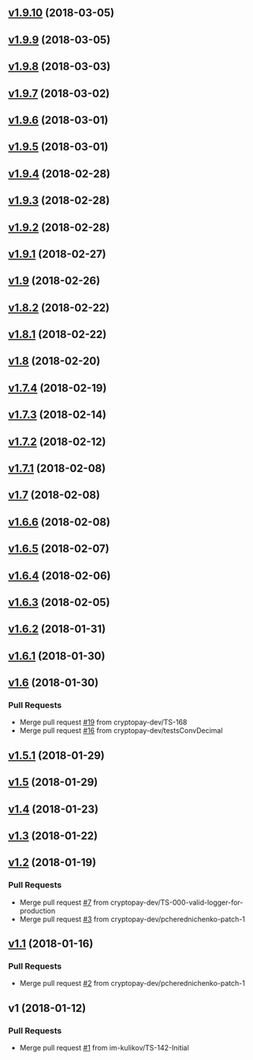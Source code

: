 
<a name="v1.9.10"></a>
## [v1.9.10](https://github.com/cryptopay-dev/yaga/compare/v1.9.9...v1.9.10) (2018-03-05)


<a name="v1.9.9"></a>
## [v1.9.9](https://github.com/cryptopay-dev/yaga/compare/v1.9.8...v1.9.9) (2018-03-05)


<a name="v1.9.8"></a>
## [v1.9.8](https://github.com/cryptopay-dev/yaga/compare/v1.9.7...v1.9.8) (2018-03-03)


<a name="v1.9.7"></a>
## [v1.9.7](https://github.com/cryptopay-dev/yaga/compare/v1.9.6...v1.9.7) (2018-03-02)


<a name="v1.9.6"></a>
## [v1.9.6](https://github.com/cryptopay-dev/yaga/compare/v1.9.5...v1.9.6) (2018-03-01)


<a name="v1.9.5"></a>
## [v1.9.5](https://github.com/cryptopay-dev/yaga/compare/v1.9.4...v1.9.5) (2018-03-01)


<a name="v1.9.4"></a>
## [v1.9.4](https://github.com/cryptopay-dev/yaga/compare/v1.9.3...v1.9.4) (2018-02-28)


<a name="v1.9.3"></a>
## [v1.9.3](https://github.com/cryptopay-dev/yaga/compare/v1.9.2...v1.9.3) (2018-02-28)


<a name="v1.9.2"></a>
## [v1.9.2](https://github.com/cryptopay-dev/yaga/compare/v1.9.1...v1.9.2) (2018-02-28)


<a name="v1.9.1"></a>
## [v1.9.1](https://github.com/cryptopay-dev/yaga/compare/v1.9...v1.9.1) (2018-02-27)


<a name="v1.9"></a>
## [v1.9](https://github.com/cryptopay-dev/yaga/compare/v1.8.2...v1.9) (2018-02-26)


<a name="v1.8.2"></a>
## [v1.8.2](https://github.com/cryptopay-dev/yaga/compare/v1.8.1...v1.8.2) (2018-02-22)


<a name="v1.8.1"></a>
## [v1.8.1](https://github.com/cryptopay-dev/yaga/compare/v1.8...v1.8.1) (2018-02-22)


<a name="v1.8"></a>
## [v1.8](https://github.com/cryptopay-dev/yaga/compare/v1.7.4...v1.8) (2018-02-20)


<a name="v1.7.4"></a>
## [v1.7.4](https://github.com/cryptopay-dev/yaga/compare/v1.7.3...v1.7.4) (2018-02-19)


<a name="v1.7.3"></a>
## [v1.7.3](https://github.com/cryptopay-dev/yaga/compare/v1.7.2...v1.7.3) (2018-02-14)


<a name="v1.7.2"></a>
## [v1.7.2](https://github.com/cryptopay-dev/yaga/compare/v1.7.1...v1.7.2) (2018-02-12)


<a name="v1.7.1"></a>
## [v1.7.1](https://github.com/cryptopay-dev/yaga/compare/v1.7...v1.7.1) (2018-02-08)


<a name="v1.7"></a>
## [v1.7](https://github.com/cryptopay-dev/yaga/compare/v1.6.6...v1.7) (2018-02-08)


<a name="v1.6.6"></a>
## [v1.6.6](https://github.com/cryptopay-dev/yaga/compare/v1.6.5...v1.6.6) (2018-02-08)


<a name="v1.6.5"></a>
## [v1.6.5](https://github.com/cryptopay-dev/yaga/compare/v1.6.4...v1.6.5) (2018-02-07)


<a name="v1.6.4"></a>
## [v1.6.4](https://github.com/cryptopay-dev/yaga/compare/v1.6.3...v1.6.4) (2018-02-06)


<a name="v1.6.3"></a>
## [v1.6.3](https://github.com/cryptopay-dev/yaga/compare/v1.6.2...v1.6.3) (2018-02-05)


<a name="v1.6.2"></a>
## [v1.6.2](https://github.com/cryptopay-dev/yaga/compare/v1.6.1...v1.6.2) (2018-01-31)


<a name="v1.6.1"></a>
## [v1.6.1](https://github.com/cryptopay-dev/yaga/compare/v1.6...v1.6.1) (2018-01-30)


<a name="v1.6"></a>
## [v1.6](https://github.com/cryptopay-dev/yaga/compare/v1.5.1...v1.6) (2018-01-30)

### Pull Requests

* Merge pull request [#19](https://github.com/cryptopay-dev/yaga/issues/19) from cryptopay-dev/TS-168
* Merge pull request [#16](https://github.com/cryptopay-dev/yaga/issues/16) from cryptopay-dev/testsConvDecimal


<a name="v1.5.1"></a>
## [v1.5.1](https://github.com/cryptopay-dev/yaga/compare/v1.5...v1.5.1) (2018-01-29)


<a name="v1.5"></a>
## [v1.5](https://github.com/cryptopay-dev/yaga/compare/v1.4...v1.5) (2018-01-29)


<a name="v1.4"></a>
## [v1.4](https://github.com/cryptopay-dev/yaga/compare/v1.3...v1.4) (2018-01-23)


<a name="v1.3"></a>
## [v1.3](https://github.com/cryptopay-dev/yaga/compare/v1.2...v1.3) (2018-01-22)


<a name="v1.2"></a>
## [v1.2](https://github.com/cryptopay-dev/yaga/compare/v1.1...v1.2) (2018-01-19)

### Pull Requests

* Merge pull request [#7](https://github.com/cryptopay-dev/yaga/issues/7) from cryptopay-dev/TS-000-valid-logger-for-production
* Merge pull request [#3](https://github.com/cryptopay-dev/yaga/issues/3) from cryptopay-dev/pcherednichenko-patch-1


<a name="v1.1"></a>
## [v1.1](https://github.com/cryptopay-dev/yaga/compare/v1...v1.1) (2018-01-16)

### Pull Requests

* Merge pull request [#2](https://github.com/cryptopay-dev/yaga/issues/2) from cryptopay-dev/pcherednichenko-patch-1


<a name="v1"></a>
## v1 (2018-01-12)

### Pull Requests

* Merge pull request [#1](https://github.com/cryptopay-dev/yaga/issues/1) from im-kulikov/TS-142-Initial

